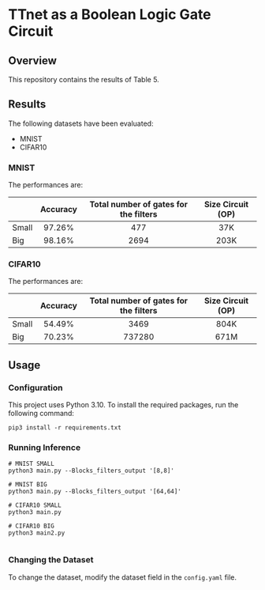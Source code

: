 # TTnet as a Boolean Logic Gate Circuit

## Overview

This repository contains the results of Table 5.

## Results

The following datasets have been evaluated:

- MNIST
- CIFAR10

### MNIST

The performances are:

|       | Accuracy | Total number of gates for the filters | Size Circuit (OP) | 
|-------|:--------:|:-------------------------------------:|:-----------------:|
| Small |  97.26%  |                  477                  |        37K        |    
| Big   |  98.16%  |                 2694                  |       203K        | 

### CIFAR10
The performances are:

|       | Accuracy | Total number of gates for the filters | Size Circuit (OP) | 
|-------|:--------:|:-------------------------------------:|:-----------------:|
| Small |  54.49%  |                 3469                  |       804K        |    
| Big   |  70.23%   |                737280                 |       671M        |    



## Usage

### Configuration
This project uses Python 3.10. To install the required packages, run the following command:

```
pip3 install -r requirements.txt
```

### Running Inference

```commandline
# MNIST SMALL
python3 main.py --Blocks_filters_output '[8,8]'

# MNIST BIG
python3 main.py --Blocks_filters_output '[64,64]'

# CIFAR10 SMALL
python3 main.py

# CIFAR10 BIG
python3 main2.py


```



### Changing the Dataset

To change the dataset, modify the dataset field in the `config.yaml` file.



